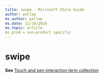 ```yaml
---
title: swipe - Microsoft Style Guide
author: pallep
ms.author: pallep
ms.date: 11/19/2016
ms.topic: article
ms.prod = non-product specific
---
```


# swipe

**See** [Touch and pen interaction term collection](/style-guide/a-z-word-list-term-collections/term-collections/touch-pen-interaction-terms)
